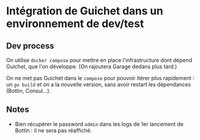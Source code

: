 # Intégration de Guichet dans un environnement de dev/test

## Dev process

On utilise `docker compose` pour mettre en place l'infrastructure dont dépend Guichet, que l'on développe. (On rajoutera Garage dedans plus tard.)

On ne met pas Guichet dans le `compose` pour pouvoir itérer plus rapidement : un `go build` et on a la nouvelle version, sans avoir restart les dépendances (Bottin, Consul...).

## Notes

* Bien récupérer le password `admin` dans les logs de 1er lancement de Bottin : il ne sera pas réaffiché.